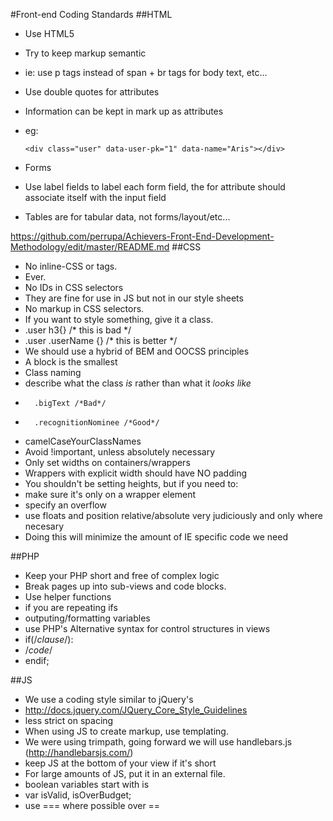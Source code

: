 #Front-end Coding Standards
##HTML
- Use HTML5 
- Try to keep markup semantic
- 	ie: use p tags instead of span + br tags for body text, etc...
- Use double quotes for attributes
- Information can be kept in mark up as attributes 
- 	eg:

		<div class="user" data-user-pk="1" data-name="Aris"></div>
- Forms
- 	Use label fields to label each form field, the for attribute should associate itself with the input field
- Tables are for tabular data, not forms/layout/etc...
	
https://github.com/perrupa/Achievers-Front-End-Development-Methodology/edit/master/README.md
##CSS
- No inline-CSS or <style></style> tags.
- 	Ever.
- No IDs in CSS selectors
- 	They are fine for use in JS but not in our style sheets
- No markup in CSS selectors. 
- 	If you want to style something, give it a class. 
- 	.user h3{} /* this is bad */
- 	.user .userName {} /* this is better */
- We should use a hybrid of BEM and OOCSS principles
- 	A block is the smallest 
- Class naming
- 	describe what the class *is* rather than what it *looks like*
- 		.bigText /*Bad*/
- 		.recognitionNominee /*Good*/
- 	camelCaseYourClassNames
- Avoid !important, unless absolutely necessary
- Only set widths on containers/wrappers
- 	Wrappers with explicit width should have NO padding
- You shouldn't be setting heights, but if you need to:
- 	make sure it's only on a wrapper element
- 	specify an overflow
- use floats and position relative/absolute very judiciously and only where necesary
- 	Doing this will minimize the amount of IE specific code we need

	
##PHP
- Keep your PHP short and free of complex logic
- Break pages up into sub-views and code blocks.
- Use helper functions
- 	if you are repeating ifs
- 	outputing/formatting variables
- use PHP's Alternative syntax for control structures in views
- 	if(/*clause*/): 
- 	/*code*/ 
- 	endif;

##JS
- We use a coding style similar to jQuery's 
- 	http://docs.jquery.com/JQuery_Core_Style_Guidelines
- 	less strict on spacing
- When using JS to create markup, use templating.
- 	We were using trimpath, going forward we will use handlebars.js (http://handlebarsjs.com/)
- keep JS at the bottom of your view if it's short
- For large amounts of JS, put it in an external file.
- boolean variables start with is
- 	var isValid, isOverBudget;
- use === where possible over ==